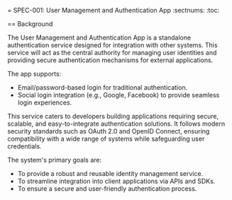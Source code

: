 = SPEC-001: User Management and Authentication App
:sectnums:
:toc:

== Background

The User Management and Authentication App is a standalone authentication service designed for integration with other systems. This service will act as the central authority for managing user identities and providing secure authentication mechanisms for external applications.

The app supports:
- Email/password-based login for traditional authentication.
- Social login integration (e.g., Google, Facebook) to provide seamless login experiences.

This service caters to developers building applications requiring secure, scalable, and easy-to-integrate authentication solutions. It follows modern security standards such as OAuth 2.0 and OpenID Connect, ensuring compatibility with a wide range of systems while safeguarding user credentials.

The system's primary goals are:
- To provide a robust and reusable identity management service.
- To streamline integration into client applications via APIs and SDKs.
- To ensure a secure and user-friendly authentication process.

